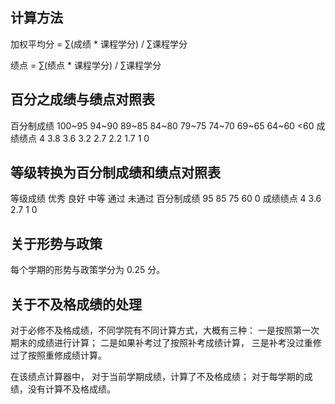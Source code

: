 ## 计算方法

加权平均分 = ∑(成绩 * 课程学分) / ∑课程学分

绩点 = ∑(绩点 * 课程学分) / ∑课程学分

## 百分之成绩与绩点对照表

百分制成绩	100~95	94~90	89~85	84~80	79~75	74~70	69~65	64~60	<60
成绩绩点	4	3.8	3.6	3.2	2.7	2.2	1.7	1	0

## 等级转换为百分制成绩和绩点对照表

等级成绩	优秀	良好	中等	通过	未通过
百分制成绩	95	85	75	60	0
成绩绩点	4	3.6	2.7	1	0


## 关于形势与政策

每个学期的形势与政策学分为 0.25 分。

## 关于不及格成绩的处理

对于必修不及格成绩，不同学院有不同计算方式，大概有三种：
一是按照第一次期末的成绩进行计算；
二是如果补考过了按照补考成绩计算，
三是补考没过重修过了按照重修成绩计算。

在该绩点计算器中，
对于当前学期成绩，计算了不及格成绩；
对于每学期的成绩，没有计算不及格成绩。
